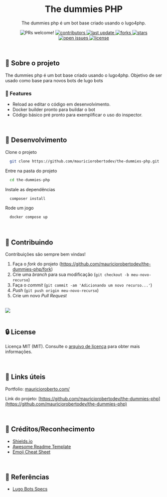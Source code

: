 <div align="center">
  <h1>The dummies PHP</h1>

  <p>
    The dummies php é um bot base criado usando o lugo4php.
  </p>

<!-- Badges -->
<p>
<img alt="PRs welcome!" src="https://img.shields.io/static/v1?label=PRs&message=WELCOME&style=for-the-badge&color=3b82f6&labelColor=222222" />
  <a href="https://github.com/mauriciorobertodev/the-dummies-php/graphs/contributors">
    <img src="https://img.shields.io/github/contributors/mauriciorobertodev/the-dummies-php?color=3b82f6&label=CONTRIBUTORS&logo=3C424B&logoColor=3C424B&style=for-the-badge&labelColor=222222" alt="contributors" />
  </a>
  <a href="">
    <img src="https://img.shields.io/github/last-commit/mauriciorobertodev/the-dummies-php?color=3b82f6&label=LAST UPDATE&logo=3C424B&logoColor=3C424B&style=for-the-badge&labelColor=222222" alt="last update" />
  </a>
  <a href="https://github.com/mauriciorobertodev/the-dummies-php/network/members">
    <img src="https://img.shields.io/github/forks/mauriciorobertodev/the-dummies-php?color=3b82f6&label=FORKS&logo=3C424B&logoColor=3C424B&style=for-the-badge&labelColor=222222" alt="forks" />
  </a>
  <a href="https://github.com/mauriciorobertodev/the-dummies-php/stargazers">
    <img src="https://img.shields.io/github/stars/mauriciorobertodev/the-dummies-php?color=3b82f6&label=STARS&logo=3C424B&logoColor=3C424B&style=for-the-badge&labelColor=222222" alt="stars" />
  </a>
  <a href="https://github.com/mauriciorobertodev/the-dummies-php/issues/">
    <img src="https://img.shields.io/github/issues/mauriciorobertodev/the-dummies-php?color=3b82f6&label=ISSUESS&logo=3C424B&logoColor=3C424B&style=for-the-badge&labelColor=222222" alt="open issues" />
  </a>
  <a href="https://github.com/mauriciorobertodev/the-dummies-php/blob/master/LICENSE">
    <img src="https://img.shields.io/github/license/mauriciorobertodev/the-dummies-php.svg?color=3b82f6&label=LICENSE&logo=3C424B&logoColor=3C424B&style=for-the-badge&labelColor=222222" alt="license" />
  </a>
</p>

</div>

<br />

<!-- About the Project -->

## :star2: Sobre o projeto

The dummies php é um bot base criado usando o lugo4php.
Objetivo de ser usado como base para novos bots de lugo bots

<!-- Features -->

### :dart: Features

- Reload ao editar o código em desenvolvimento.
- Docker builder pronto para buildar o bot
- Código básico pré pronto para exemplificar o uso do inspector. 

<br>

<!-- Run Locally -->

## :wrench: Desenvolvimento

Clone o projeto

```bash
  git clone https://github.com/mauriciorobertodev/the-dummies-php.git
```

Entre na pasta do projeto

```bash
  cd the-dummies-php
```

Instale as dependências

```bash
  composer install
```

Rode um jogo

```bash
  docker compose up
```

<br>

<!-- Contributing -->

## :wave: Contribuindo

Contribuições são sempre bem vindas!

1. Faça o _fork_ do projeto (<https://github.com/mauriciorobertodev/the-dummies-php/fork>)
2. Crie uma _branch_ para sua modificação (`git checkout -b meu-novo-recurso`)
3. Faça o _commit_ (`git commit -am 'Adicionando um novo recurso...'`)
4. _Push_ (`git push origin meu-novo-recurso`)
5. Crie um novo _Pull Request_

</br>

<a href="https://github.com/mauriciorobertodev/the-dummies-php/graphs/contributors">
  <img src="https://contrib.rocks/image?repo=mauriciorobertodev/the-dummies-php" />
</a>
</br>

<br>

<!-- License -->

## :lock: License

Licença MIT (MIT). Consulte o [arquivo de licença](https://github.com/mauriciorobertodev/the-dummies-php/LICENSE) para obter mais informações.

<br>

<!-- Contact -->

## :link: Links úteis
Portfolio: [mauricioroberto.com/](mauricioroberto.com/)

Link do projeto: [https://github.com/mauriciorobertodev/the-dummies-php](https://github.com/mauriciorobertodev/the-dummies-php)

<br>

<!-- Acknowledgments -->

## :gem: Créditos/Reconhecimento

-   [Shields.io](https://shields.io/)
-   [Awesome Readme Template](https://github.com/Louis3797/awesome-readme-template)
-   [Emoji Cheat Sheet](https://github.com/ikatyang/emoji-cheat-sheet/blob/master/README.md#travel--places)

<br>

<!-- References -->

## :microscope: Referências

-   [Lugo Bots Specs](https://spec.lugobots.ai/)
